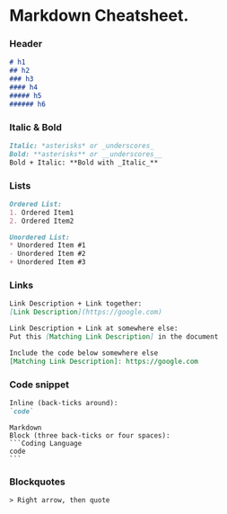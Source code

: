 # Markdown Cheatsheet.

### Header
```Markdown
# h1
## h2
### h3
#### h4
##### h5
###### h6
```

### Italic & Bold
```Markdown
Italic: *asterisks* or _underscores_
Bold: **asterisks** or __underscores__
Bold + Italic: **Bold with _Italic_**
```

### Lists
```Markdown
Ordered List:
1. Ordered Item1
2. Ordered Item2
```
```Markdown
Unordered List:
* Unordered Item #1
- Unordered Item #2
+ Unordered Item #3
```

### Links
```Markdown
Link Description + Link together:
[Link Description](https://google.com)
```
```Markdown
Link Description + Link at somewhere else:
Put this [Matching Link Description] in the document

Include the code below somewhere else
[Matching Link Description]: https://google.com
```

### Code snippet
```Markdown
Inline (back-ticks around):
`code`
```
	Markdown
	Block (three back-ticks or four spaces):
	```Coding Language
	code
	```

### Blockquotes
```
> Right arrow, then quote
```
